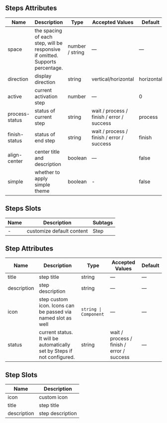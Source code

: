 ## Steps Attributes

| Name           | Description                                                                   | Type            | Accepted Values                           | Default    |
| -------------- | ----------------------------------------------------------------------------- | --------------- | ----------------------------------------- | ---------- |
| space          | the spacing of each step, will be responsive if omitted. Supports percentage. | number / string | —                                         | —          |
| direction      | display direction                                                             | string          | vertical/horizontal                       | horizontal |
| active         | current activation step                                                       | number          | —                                         | 0          |
| process-status | status of current step                                                        | string          | wait / process / finish / error / success | process    |
| finish-status  | status of end step                                                            | string          | wait / process / finish / error / success | finish     |
| align-center   | center title and description                                                  | boolean         | —                                         | false      |
| simple         | whether to apply simple theme                                                 | boolean         | -                                         | false      |

## Steps Slots

| Name | Description               | Subtags |
| ---- | ------------------------- | ------- |
| -    | customize default content | Step    |

## Step Attributes

| Name        | Description                                                              | Type                  | Accepted Values                           | Default |
| ----------- | ------------------------------------------------------------------------ | --------------------- | ----------------------------------------- | ------- |
| title       | step title                                                               | string                | —                                         | —       |
| description | step description                                                         | string                | —                                         | —       |
| icon        | step custom icon. Icons can be passed via named slot as well             | `string \| Component` | —                                         | —       |
| status      | current status. It will be automatically set by Steps if not configured. | string                | wait / process / finish / error / success | —       |

## Step Slots

| Name        | Description      |
| ----------- | ---------------- |
| icon        | custom icon      |
| title       | step title       |
| description | step description |
